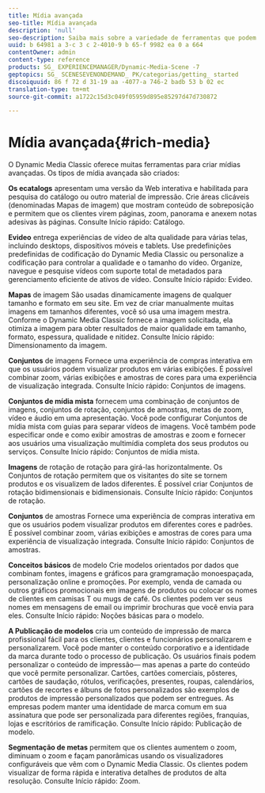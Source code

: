 ```yaml
---
title: Mídia avançada
seo-title: Mídia avançada
description: 'null'
seo-description: Saiba mais sobre a variedade de ferramentas que podem ser usadas no Dynamic Media Classic para criar mídias avançadas.
uuid: b 64981 a 3-c 3 c 2-4010-9 b 65-f 9982 ea 0 a 664
contentOwner: admin
content-type: reference
products: SG_ EXPERIENCEMANAGER/Dynamic-Media-Scene -7
geptopics: SG_ SCENESEVENONDEMAND_ PK/categorias/getting_ started
discoiquuid: 86 f 72 d 31-19 aa -4077-a 746-2 badb 53 b 02 ec
translation-type: tm+mt
source-git-commit: a1722c15d3c049f05959d895e85297d47d730872

---
```



# Mídia avançada{#rich-media}

O Dynamic Media Classic oferece muitas ferramentas para criar mídias avançadas. Os tipos de mídia avançada são criados:

**Os ecatalogs** apresentam uma versão da Web interativa e habilitada para pesquisa do catálogo ou outro material de impressão. Crie áreas clicáveis (denominadas Mapas de imagem) que mostram conteúdo de sobreposição e permitem que os clientes virem páginas, zoom, panorama e anexem notas adesivas às páginas. Consulte Início rápido: Catálogo.

**Evideo** entrega experiências de vídeo de alta qualidade para várias telas, incluindo desktops, dispositivos móveis e tablets. Use predefinições predefinidas de codificação do Dynamic Media Classic ou personalize a codificação para controlar a qualidade e o tamanho do vídeo. Organize, navegue e pesquise vídeos com suporte total de metadados para gerenciamento eficiente de ativos de vídeo. Consulte Início rápido: Evideo.

**Mapas** de imagem São usadas dinamicamente imagens de qualquer tamanho e formato em seu site. Em vez de criar manualmente muitas imagens em tamanhos diferentes, você só usa uma imagem mestra. Conforme o Dynamic Media Classic fornece a imagem solicitada, ela otimiza a imagem para obter resultados de maior qualidade em tamanho, formato, espessura, qualidade e nitidez. Consulte Início rápido: Dimensionamento da imagem.

**Conjuntos** de imagens Fornece uma experiência de compras interativa em que os usuários podem visualizar produtos em várias exibições. É possível combinar zoom, várias exibições e amostras de cores para uma experiência de visualização integrada. Consulte Início rápido: Conjuntos de imagens.

**Conjuntos de mídia mista** fornecem uma combinação de conjuntos de imagens, conjuntos de rotação, conjuntos de amostras, metas de zoom, vídeo e áudio em uma apresentação. Você pode configurar Conjuntos de mídia mista com guias para separar vídeos de imagens. Você também pode especificar onde e como exibir amostras de amostras e zoom e fornecer aos usuários uma visualização multimídia completa dos seus produtos ou serviços. Consulte Início rápido: Conjuntos de mídia mista.

**Imagens** de rotação de rotação para girá-las horizontalmente. Os Conjuntos de rotação permitem que os visitantes do site se tornem produtos e os visualizem de lados diferentes. É possível criar Conjuntos de rotação bidimensionais e bidimensionais. Consulte Início rápido: Conjuntos de rotação.

**Conjuntos** de amostras Fornece uma experiência de compras interativa em que os usuários podem visualizar produtos em diferentes cores e padrões. É possível combinar zoom, várias exibições e amostras de cores para uma experiência de visualização integrada. Consulte Início rápido: Conjuntos de amostras.

**Conceitos básicos** de modelo Crie modelos orientados por dados que combinam fontes, imagens e gráficos para gramgramação monoespaçada, personalização online e promoções. Por exemplo, venda de camada ou outros gráficos promocionais em imagens de produtos ou colocar os nomes de clientes em camisas T ou mugs de café. Os clientes podem ver seus nomes em mensagens de email ou imprimir brochuras que você envia para eles. Consulte Início rápido: Noções básicas para o modelo.

**A Publicação de modelos** cria um conteúdo de impressão de marca profissional fácil para os clientes, clientes e funcionários personalizarem e personalizarem. Você pode manter o conteúdo corporativo e a identidade da marca durante todo o processo de publicação. Os usuários finais podem personalizar o conteúdo de impressão— mas apenas a parte do conteúdo que você permite personalizar. Cartões, cartões comerciais, pôsteres, cartões de saudação, rótulos, verificações, presentes, roupas, calendários, cartões de recortes e álbuns de fotos personalizados são exemplos de produtos de impressão personalizados que podem ser entregues. As empresas podem manter uma identidade de marca comum em sua assinatura que pode ser personalizada para diferentes regiões, franquias, lojas e escritórios de ramificação. Consulte Início rápido: Publicação de modelo.

**Segmentação de metas** permitem que os clientes aumentem o zoom, diminuam o zoom e façam panorâmicas usando os visualizadores configuráveis que vêm com o Dynamic Media Classic. Os clientes podem visualizar de forma rápida e interativa detalhes de produtos de alta resolução. Consulte Início rápido: Zoom.
